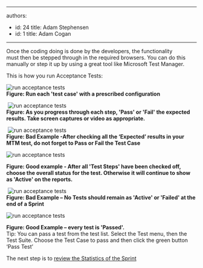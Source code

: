 

---
authors:
  - id: 24
    title: Adam Stephensen
  - id: 1
    title: Adam Cogan
---




<span class='intro'> <p>Once the coding doing is done by the developers, the&#160;functionality must&#160;then be stepped through in the&#160;required browsers.&#160;You can do this manually or&#160;step it up&#160;by using a great tool like Microsoft Test Manager.</p>
<p>This is how you run Acceptance Tests&#58;</p> </span>

<p><img alt="run acceptance tests" src="/SoftwareDevelopment/RulesToBetterUserAcceptanceTests/PublishingImages/run-acceptance-tests-1.jpg" />&#160;<br><strong>Figure&#58; Run each 'test case' with a prescribed configuration</strong></p>
<p>&#160;<img alt="run acceptance tests" src="/SoftwareDevelopment/RulesToBetterUserAcceptanceTests/PublishingImages/run-acceptance-tests-2.jpg" /> <br><strong>Figure&#58; As you progress through each step, 'Pass' or 'Fail' the expected results. Take screen captures or video&#160;as appropriate.</strong></p>
<p>&#160;<img alt="run acceptance tests" src="/SoftwareDevelopment/RulesToBetterUserAcceptanceTests/PublishingImages/run-acceptance-tests-3.jpg" /> <br><strong>Figure&#58; Bad Example -After checking all the ‘Expected’ results in your MTM test, do not forget to Pass or Fail the Test Case </strong></p>
<p><img alt="run acceptance tests" src="/SoftwareDevelopment/RulesToBetterUserAcceptanceTests/PublishingImages/run-acceptance-tests-4.jpg" /> </p>
<p><strong>Figure&#58; Good example - After all 'Test Steps' have been checked off, choose the overall status for the test. Otherwise it will continue to show as 'Active' on the reports.</strong></p>
<p>&#160;<img alt="run acceptance tests" src="/SoftwareDevelopment/RulesToBetterUserAcceptanceTests/PublishingImages/run-acceptance-tests-5.jpg" /> <br><strong>Figure&#58; Bad Example – No Tests should remain as 'Active' or 'Failed' at the end of a Sprint</strong> </p>
<p><img alt="run acceptance tests" src="/SoftwareDevelopment/RulesToBetterUserAcceptanceTests/PublishingImages/run-acceptance-tests-6.jpg" />&#160;</p>
<p><strong>Figure&#58; Good Example – every test is 'Passed'. <br></strong>Tip&#58; You can pass a test from the test list. Select the Test menu, then the Test Suite. Choose the Test Case to pass and then click the green button ‘Pass Test’</p>
<p>The next step is to <a href="/SoftwareDevelopment/RulesToBetterUserAcceptanceTests/Pages/How-to-Check-the-Status-of-the-Current-Sprint.aspx">review the Statistics of the Sprint</a></p>


